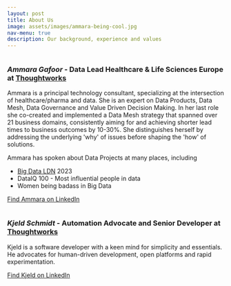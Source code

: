 ```yaml
---
layout: post
title: About Us
image: assets/images/ammara-being-cool.jpg
nav-menu: true
description: Our background, experience and values
---
```


<p markdown="block">
<span class="image left"><img src="{% link assets/images/ammara-headshot.jpg %}" alt="" /></span>

### *Ammara Gafoor* -  Data Lead Healthcare & Life Sciences Europe at [Thoughtworks](https://thoughtworks.com)

Ammara is a principal technology consultant, specializing at the intersection of
healthcare/pharma and data. She is an expert on Data Products, Data Mesh, Data 
Governance and Value Driven Decision Making. In her last role she co-created and
implemented a Data Mesh strategy that spanned over 21 business domains, 
consistently aiming for and achieving shorter lead times to business outcomes by
10-30%. She distinguishes herself by addressing the underlying 'why' of issues 
before shaping the 'how' of solutions.

Ammara has spoken about Data Projects at many places, including

- [Big Data LDN](https://bigdataldn.com/) 2023
- DataIQ 100 - Most influential people in data
- Women being badass in Big Data

[Find Ammara on LinkedIn](https://www.linkedin.com/in/ammara-gafoor/)
</p>

<p markdown="1">
<span class="image right"><img src="{% link assets/images/kjeld-headshot.jpg %}" alt="" /></span>

### *Kjeld Schmidt* -  Automation Advocate and Senior Developer at [Thoughtworks](https://thoughtworks.com)

Kjeld is a software developer with a keen mind for simplicity and essentials.
He advocates for human-driven development, open platforms and rapid 
experimentation.

[Find Kjeld on LinkedIn](https://www.linkedin.com/in/kjeld-schmidt/)
</p>
